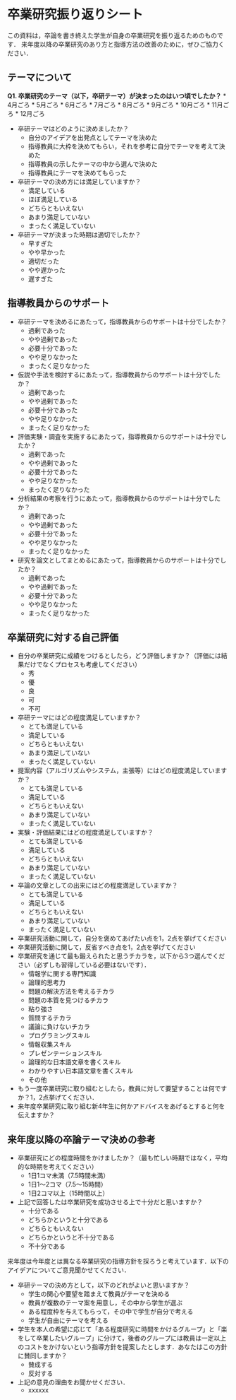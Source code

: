 # 卒業研究振り返りシート
この資料は，卒論を書き終えた学生が自身の卒業研究を振り返るためのものです．
来年度以降の卒業研究のあり方と指導方法の改善のために，ぜひご協力ください．


## テーマについて
**Q1. 卒業研究のテーマ（以下，卒研テーマ）が決まったのはいつ頃でしたか？**
	* 4月ごろ
	* 5月ごろ
	* 6月ごろ
	* 7月ごろ
	* 8月ごろ
	* 9月ごろ
	* 10月ごろ
	* 11月ごろ
	* 12月ごろ
* 卒研テーマはどのように決めましたか？
	* 自分のアイデアを出発点としてテーマを決めた
	* 指導教員に大枠を決めてもらい，それを参考に自分でテーマを考えて決めた
	* 指導教員の示したテーマの中から選んで決めた
	* 指導教員にテーマを決めてもらった
* 卒研テーマの決め方には満足していますか？
	* 満足している
	* ほぼ満足している
	* どちらともいえない
	* あまり満足していない
	* まったく満足していない
*  卒研テーマが決まった時期は適切でしたか？
	* 早すぎた
	* やや早かった
	* 適切だった
	* やや遅かった
	* 遅すぎた
	
## 指導教員からのサポート
* 卒研テーマを決めるにあたって，指導教員からのサポートは十分でしたか？
	* 過剰であった
	* やや過剰であった
	* 必要十分であった
	* やや足りなかった
	* まったく足りなかった
* 仮説や手法を検討するにあたって，指導教員からのサポートは十分でしたか？
	* 過剰であった
	* やや過剰であった
	* 必要十分であった
	* やや足りなかった
	* まったく足りなかった
* 評価実験・調査を実施するにあたって，指導教員からのサポートは十分でしたか？
	* 過剰であった
	* やや過剰であった
	* 必要十分であった
	* やや足りなかった
	* まったく足りなかった
* 分析結果の考察を行うにあたって，指導教員からのサポートは十分でしたか？
	* 過剰であった
	* やや過剰であった
	* 必要十分であった
	* やや足りなかった
	* まったく足りなかった
* 研究を論文としてまとめるにあたって，指導教員からのサポートは十分でしたか？
	* 過剰であった
	* やや過剰であった
	* 必要十分であった
	* やや足りなかった
	* まったく足りなかった

## 卒業研究に対する自己評価
* 自分の卒業研究に成績をつけるとしたら，どう評価しますか？（評価には結果だけでなくプロセスも考慮してください）
	* 秀
	* 優
	* 良
	* 可
	* 不可
* 卒研テーマにはどの程度満足していますか？
	* とても満足している
	* 満足している
	* どちらともいえない
	* あまり満足していない
	* まったく満足していない
* 提案内容（アルゴリズムやシステム，主張等）にはどの程度満足していますか？
	* とても満足している
	* 満足している
	* どちらともいえない
	* あまり満足していない
	* まったく満足していない
* 実験・評価結果にはどの程度満足していますか？
	* とても満足している
	* 満足している
	* どちらともいえない
	* あまり満足していない
	* まったく満足していない
* 卒論の文章としての出来にはどの程度満足していますか？
	* とても満足している
	* 満足している
	* どちらともいえない
	* あまり満足していない
	* まったく満足していない
* 卒業研究活動に関して，自分を褒めてあげたい点を1，2点を挙げてください
* 卒業研究活動に関して，反省すべき点を1，2点を挙げてください
* 卒業研究を通じて最も鍛えられたと思うチカラを，以下から3つ選んでください（必ずしも習得している必要はないです）．
	* 情報学に関する専門知識	
	 * 論理的思考力
	* 問題の解決方法を考えるチカラ
	* 問題の本質を見つけるチカラ
	* 粘り強さ
	* 質問するチカラ
	* 議論に負けないチカラ
	 * プログラミングスキル
	* 情報収集スキル
	* プレゼンテーションスキル
	* 論理的な日本語文章を書くスキル
	* わかりやすい日本語文章を書くスキル
	* その他
* もう一度卒業研究に取り組むとしたら，教員に対して要望することは何ですか？1，2点挙げてください．
* 来年度卒業研究に取り組む新4年生に何かアドバイスをあげるとすると何を伝えますか？

## 来年度以降の卒論テーマ決めの参考
* 卒業研究にどの程度時間をかけましたか？（最も忙しい時期ではなく，平均的な時期を考えてください）
	* 1日1コマ未満（7.5時間未満）
	* 1日1〜2コマ（7.5〜15時間）
	* 1日2コマ以上（15時間以上）
* 上記で回答したは卒業研究を成功させる上で十分だと思いますか？
	* 十分である
	* どちらかというと十分である
	* どちらともいえない
	* どちらかというと不十分である
	* 不十分である

来年度は今年度とは異なる卒業研究の指導方針を採ろうと考えています．以下のアイデアについてご意見聞かせてください．

* 卒研テーマの決め方として，以下のどれがよいと思いますか？
	* 学生の関心や要望を踏まえて教員がテーマを決める
 	* 教員が複数のテーマ案を用意し，その中から学生が選ぶ
	* ある程度枠を与えてもらって，その中で学生が自分で考える
	* 学生が自由にテーマを考える
* 学生を本人の希望に応じて「ある程度研究に時間をかけるグループ」と「楽をして卒業したいグループ」に分けて，後者のグループには教員は一定以上のコストをかけないという指導方針を提案したとします．あなたはこの方針に賛同しますか？
	* 賛成する
	* 反対する
* 上記の意見の理由をお聞かせください．
	* xxxxxx
